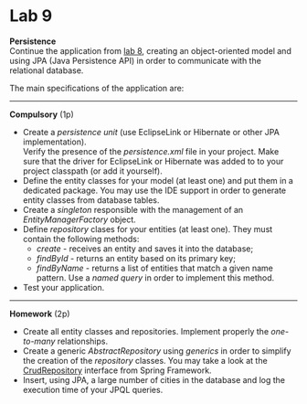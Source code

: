 <html>
<head> <title> Lab 09</title> </head>
<body>

<a name="lab09"></a>

<h1> Lab 9</h1>

<p>
<b>Persistence</b> </br>
Continue the application from <a href="lab_08.html">lab 8</a>, creating an object-oriented model and using JPA (Java Persistence API) in order to communicate with the relational database.

<p>
The main specifications of the application are:
<hr>
<p><b>Compulsory</b> (1p)

<ul>
<li> Create a <i>persistence unit</i> (use EclipseLink or Hibernate or other JPA implementation). <br/>
Verify the presence of the <i>persistence.xml</i> file in your project.
Make sure that the driver for EclipseLink or Hibernate was added to to your project classpath (or add it yourself).

<li> Define the entity classes for your model (at least one) and put them in a dedicated package. 
You may use the IDE support in order to generate entity classes from database tables. 
<!-- Inspect these classes and modify them if necessary. -->

<li> Create a <i>singleton</i> responsible with the management of an <i>EntityManagerFactory</i> object.

<li> Define <i>repository</i> clases for your entities (at least one). They must contain the following methods:
<ul>
 <li><i>create</i> - receives an entity and saves it into the database;
 <li><i>findById</i> - returns an entity based on its primary key;
 <li><i>findByName</i> - returns a list of entities that match a given name pattern. Use a <i>named query</i> in order to implement this method.
</ul>
<li> Test your application.
</ul>

<hr>
<p><b>Homework</b> (2p)
<br/>
<ul>
<li> Create all entity classes and repositories. Implement properly the <i>one-to-many</i> relationships.
<li> Create a generic <i>AbstractRepository</i> using <i>generics</i> in order to simplify the creation of the <i>repository</i> classes. 
You may take a look at the <a href="https://docs.spring.io/spring-data/commons/docs/current/api/org/springframework/data/repository/CrudRepository.html">CrudRepository</a> interface from Spring Framework.
<li> Insert, using JPA, a large number of cities in the database and log the execution time of your JPQL queries.

</ul>

</body>
</html>

